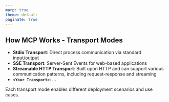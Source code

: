 ```yaml
---
marp: true
theme: default
paginate: true
---
```


## How MCP Works - Transport Modes

- **Stdio Transport**: Direct process communication via standard input/output
- **SSE Transport**: Server-Sent Events for web-based applications
- **Streamable HTTP Transport**: Built upon HTTP and can support various communication patterns, including request-response and streaming
- **`<Your Transport>`**: ...


Each transport mode enables different deployment scenarios and use cases.